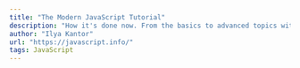 ```yaml
---
title: "The Modern JavaScript Tutorial"
description: "How it's done now. From the basics to advanced topics with simple, but detailed explanations."
author: "Ilya Kantor"
url: "https://javascript.info/"
tags: JavaScript
---
```

